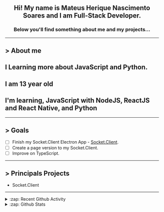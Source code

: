 <div align="center">

## Hi! My name is Mateus Herique Nascimento Soares and I am Full-Stack Developer.

### Below you'll find something about me and my projects...

</div>

---

## **>** About me

## I Learning more about JavaScript and Python.

## I am 13 year old

## I'm learning, JavaScript with NodeJS, ReactJS and React Native, and Python

---

## **>** Goals

- [ ] Finish my Socket.Client Electron App - [Socket.Client](https://github.com/MateusSoares895/socket.client).
- [ ] Create a page version to my Socket.Client.
- [ ] Improve on TypeScript.

---

## **>** Principals Projects

- Socket.Client

---

<details>
  <summary>:zap: Recent Github Activity</summary>

<!--START_SECTION:activity-->
1. ❗️ Opened issue [#311](https://github.com//Rocketseat/unform/issues/311) in [Rocketseat/unform](https://github.com//Rocketseat/unform)
2. 🗣 Commented on [#310](https://github.com//Rocketseat/unform/issues/310) in [Rocketseat/unform](https://github.com//Rocketseat/unform)
3. 🗣 Commented on [#224](https://github.com//Rocketseat/unform/issues/224) in [Rocketseat/unform](https://github.com//Rocketseat/unform)
4. 🗣 Commented on [#13645](https://github.com//eslint/eslint/issues/13645) in [eslint/eslint](https://github.com//eslint/eslint)
5. 💪 Opened PR [#825](https://github.com//PKief/vscode-material-icon-theme/pull/825) in [PKief/vscode-material-icon-theme](https://github.com//PKief/vscode-material-icon-theme)
<!--END_SECTION:activity-->
</details>

<details>
  <summary>:zap: Github Stats</summary>

  <br />

  <a href="https://github.com/mateushnsoares">
    <img align="center" src="https://github-readme-stats.vercel.app/api?username=mateushnsoares&show_icons=true&theme=dark&line_height=27" alt="mateushnsoares github stats"/>
  </a>

  <a>
    <img align="center" src="https://github-readme-stats.vercel.app/api/top-langs/?username=mateushnsoares&theme=dark&layout=compact" alt="mateushnsoares most used languages" />
  </a>
</details>
